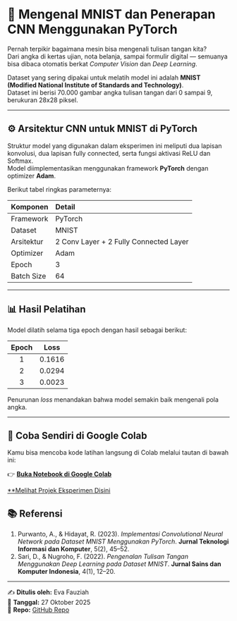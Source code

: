 # 🔢 Mengenal MNIST dan Penerapan CNN Menggunakan PyTorch
<!-- Heading utama (gunakan tanda # untuk H1). -->

Pernah terpikir bagaimana mesin bisa mengenali tulisan tangan kita?  
Dari angka di kertas ujian, nota belanja, sampai formulir digital — semuanya bisa dibaca otomatis berkat *Computer Vision* dan *Deep Learning*.  

Dataset yang sering dipakai untuk melatih model ini adalah **MNIST (Modified National Institute of Standards and Technology)**.  
Dataset ini berisi 70.000 gambar angka tulisan tangan dari 0 sampai 9, berukuran 28x28 piksel.

---

## ⚙️ Arsitektur CNN untuk MNIST di PyTorch
<!-- Heading kedua (gunakan ## untuk H2). -->

Struktur model yang digunakan dalam eksperimen ini meliputi dua lapisan konvolusi, dua lapisan fully connected, serta fungsi aktivasi ReLU dan Softmax.  
Model diimplementasikan menggunakan framework **PyTorch** dengan optimizer **Adam**.

Berikut tabel ringkas parameternya:

| Komponen | Detail |
|:--|:--|
| Framework | PyTorch |
| Dataset | MNIST |
| Arsitektur | 2 Conv Layer + 2 Fully Connected Layer |
| Optimizer | Adam |
| Epoch | 3 |
| Batch Size | 64 |

---

## 📊 Hasil Pelatihan
<!-- Tabel hasil training -->

Model dilatih selama tiga epoch dengan hasil sebagai berikut:

| Epoch | Loss |
|:--:|:--:|
| 1 | 0.1616 |
| 2 | 0.0294 |
| 3 | 0.0023 |

Penurunan *loss* menandakan bahwa model semakin baik mengenali pola angka.

---

## 🔗 Coba Sendiri di Google Colab
<!-- Cara menambahkan link aktif -->

Kamu bisa mencoba kode latihan langsung di Colab melalui tautan di bawah ini:

👉 [**Buka Notebook di Google Colab**](https://colab.research.google.com/)

<!-- Format link: [teks tampil](alamat tautan) -->

[**Melihat Projek Eksperimen Disini](https://github.com/eva-fauziah/artikel-ku/blob/main/Klasifikasi_Angka_Tulisan_Tangan_Menggunakan_PyTorch_dan_Dataset_MNIST.ipynb)

## 📚 Referensi
<!-- Daftar pustaka atau sumber jurnal -->

1. Purwanto, A., & Hidayat, R. (2023). *Implementasi Convolutional Neural Network pada Dataset MNIST Menggunakan PyTorch*. **Jurnal Teknologi Informasi dan Komputer**, 5(2), 45–52.  
2. Sari, D., & Nugroho, F. (2022). *Pengenalan Tulisan Tangan Menggunakan Deep Learning pada Dataset MNIST*. **Jurnal Sains dan Komputer Indonesia**, 4(1), 12–20.

---

✍️ **Ditulis oleh:** Eva Fauziah  
📅 **Tanggal:** 27 Oktober 2025  
🔗 **Repo:** [GitHub Repo](https://github.com/eva-fauziah/artikel-ku)
